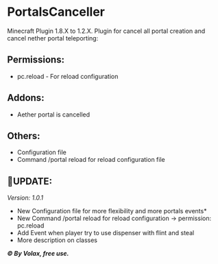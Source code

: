 # PortalsCanceller
Minecraft Plugin 1.8.X to 1.2.X. Plugin for cancel all portal creation and cancel nether portal teleporting:


**Permissions:**
----------------------------
- pc.reload - For reload configuration

**Addons:**
--------------------------
- Aether portal is cancelled

**Others:**
-----------------

- Configuration file
- Command /portal reload for reload configuration file

🔧**UPDATE:**
-----------------
*Version: 1.0.1*
- New Configuration file for more flexibility and more portals events*
- New Command /portal reload for reload configuration -> permission: pc.reload
- Add Event when player try to use dispenser with flint and steal
- More description on classes 


***© By Volax, free use.***
